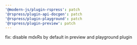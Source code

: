 ```yaml
---
'@modern-js/plugin-rspress': patch
'@rspress/plugin-api-docgen': patch
'@rspress/plugin-playground': patch
'@rspress/plugin-preview': patch
---
```


fix: disable mdxRs by default in preview and playground plugin
